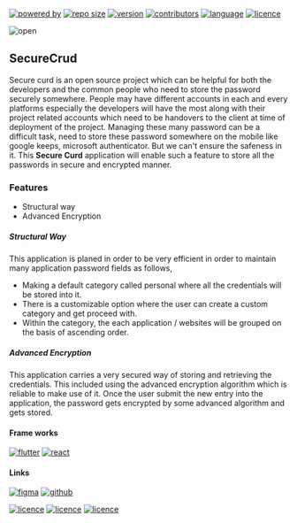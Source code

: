 [![powered by](https://img.shields.io/badge/powered_by-VectorCrop_Community-red)](#)
[![repo size](https://img.shields.io/github/repo-size/VectorCropCommunity/SecureCred)](#)
[![version](https://img.shields.io/github/v/tag/VectorCropCommunity/SecureCred)](#)
[![contributors](https://img.shields.io/github/contributors/VectorCropCommunity/SecureCred)](#)
[![language](https://img.shields.io/github/languages/top/VectorCropCommunity/SecureCred)](#)
[![licence](https://img.shields.io/github/license/VectorCropCommunity/SecureCred)](#)


![open](https://github.com/VectorCropCommunity/SecureCred/blob/master/.github/media/social.png)

## SecureCrud

Secure curd is an open source project which can be helpful for both the developers and the common people who need to store the password securely somewhere. People may have different accounts in each and every platforms especially the developers will have the most along with their project related accounts which need to be handovers to the client at time of deployment of the project. Managing these many password can be a difficult task, need to store these password somewhere on the mobile like google keeps, microsoft authenticator. But we can't ensure the safeness in it. This **Secure Curd** application will enable such a feature to store all the passwords in secure and encrypted manner.

### Features

- Structural way
- Advanced Encryption

##### Structural Way

This application is planed in order to be very efficient in order to maintain many application password fields as follows,

- Making a default category called personal where all the credentials will be stored into it.
- There is a customizable option where the user can create a custom category and get proceed with.
- Within the category, the each application / websites will be grouped on the basis of ascending order.

##### Advanced Encryption

This application carries a very secured way of storing and retrieving the credentials. This included using the advanced encryption algorithm which is reliable to make use of it. Once the user submit the new entry into the application, the password gets encrypted by some advanced algorithm and gets stored.

#### Frame works
[![flutter](https://img.shields.io/badge/Flutter-02569B?style=for-the-badge&logo=flutter&logoColor=white)](#)
[![react](https://img.shields.io/badge/React_Native-20232A?style=for-the-badge&logo=react&logoColor=61DAFB)](#)

#### Links
[![figma](https://skillicons.dev/icons?i=figma)](https://www.figma.com/file/I10VRUqyXnNIwdVxrLTSjT/SecureCred-UI?type=design&node-id=0-1&t=tEyDPLQzOh5zBsgD-0)
[![github](https://skillicons.dev/icons?i=github)](https://github.com/VectorCropCommunity/SecureCred)


[![licence](https://img.shields.io/badge/Android-3DDC84?style=for-the-badge&logo=android&logoColor=white)](#)
[![licence](https://img.shields.io/badge/iOS-000000?style=for-the-badge&logo=ios&logoColor=white)](#)
[![licence](https://camo.githubusercontent.com/1ada9a29098638fc415b2738ecab9ac30d5c829423439503581008838f29a372/68747470733a2f2f696d672e736869656c64732e696f2f62616467652f4f70656e253230536f75726365253230496e69746961746976652d3344413633392e7376673f7374796c653d666f722d7468652d6261646765266c6f676f3d4f70656e2d536f757263652d496e6974696174697665266c6f676f436f6c6f723d7768697465)](#)
